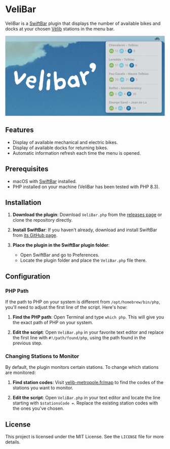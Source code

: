 # VeliBar

VeliBar is a [SwiftBar](https://github.com/swiftbar/) plugin that displays the number of available bikes and docks at your chosen [Vélib](https://velib-metropole.fr/) stations in the menu bar.

![Screenshot](https://raw.githubusercontent.com/lehenandmartin/velibar/main/screenshot.jpg)

## Features

- Display of available mechanical and electric bikes.
- Display of available docks for returning bikes.
- Automatic information refresh each time the menu is opened.

## Prerequisites

- macOS with [SwiftBar](https://github.com/swiftbar/) installed.
- PHP installed on your machine (VeliBar has been tested with PHP 8.3).

## Installation

1. **Download the plugin**: Download `VeliBar.php` from the [releases page](https://github.com/lehenandmartin/velibar/releases) or clone the repository directly.

2. **Install SwiftBar**: If you haven't already, download and install SwiftBar from [its GitHub page](https://github.com/swiftbar/SwiftBar).

3. **Place the plugin in the SwiftBar plugin folder**:
   - Open SwiftBar and go to Preferences.
   - Locate the plugin folder and place the `VeliBar.php` file there.

## Configuration

### PHP Path

If the path to PHP on your system is different from `/opt/homebrew/bin/php`, you'll need to adjust the first line of the script. Here's how:

1. **Find the PHP path**: Open Terminal and type `which php`. This will give you the exact path of PHP on your system.

2. **Edit the script**: Open `VeliBar.php` in your favorite text editor and replace the first line with `#!/path/found/php`, using the path found in the previous step.

### Changing Stations to Monitor

By default, the plugin monitors certain stations. To change which stations are monitored:

1. **Find station codes**: Visit [velib-metropole.fr/map](https://velib-metropole.fr/map) to find the codes of the stations you want to monitor.

2. **Edit the script**: Open `VeliBar.php` in your text editor and locate the line starting with `$stationsCode =`. Replace the existing station codes with the ones you've chosen.

## License

This project is licensed under the MIT License. See the `LICENSE` file for more details.
